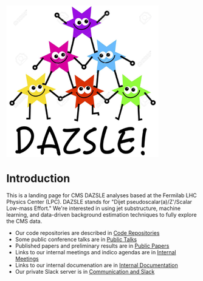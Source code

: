 <p><img src="img/dazsle_logo.png" width="400" height="400" align="middle"></p>

# Introduction

This is a landing page for CMS DAZSLE analyses based at the Fermilab LHC Physics Center (LPC). DAZSLE stands for "Dijet pseudoscalar(a)/Z'/Scalar Low-mass Effort." We're interested in using jet substructure, machine learning, and data-driven background estimation techniques to fully explore the CMS data.

* Our code repositories are described in [Code Repositories](CODE.md) 
* Some public conference talks are in [Public Talks](TALKS.md) 
* Published papers and preliminary results are in [Public Papers](PAPERS.md) 
* Links to our internal meetings and indico agendas are in [Internal Meetings](INDICO.md) 
* Links to our internal documenation are in [Internal Documentation](CADI.md) 
* Our private Slack server is in [Communication and Slack](SLACK.md)